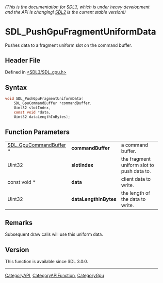 ###### (This is the documentation for SDL3, which is under heavy development and the API is changing! [SDL2](https://wiki.libsdl.org/SDL2/) is the current stable version!)
# SDL_PushGpuFragmentUniformData

Pushes data to a fragment uniform slot on the command buffer.

## Header File

Defined in [<SDL3/SDL_gpu.h>](https://github.com/libsdl-org/SDL/blob/main/include/SDL3/SDL_gpu.h)

## Syntax

```c
void SDL_PushGpuFragmentUniformData(
    SDL_GpuCommandBuffer *commandBuffer,
    Uint32 slotIndex,
    const void *data,
    Uint32 dataLengthInBytes);
```

## Function Parameters

|                                                |                       |                                            |
| ---------------------------------------------- | --------------------- | ------------------------------------------ |
| [SDL_GpuCommandBuffer](SDL_GpuCommandBuffer) * | **commandBuffer**     | a command buffer.                          |
| Uint32                                         | **slotIndex**         | the fragment uniform slot to push data to. |
| const void *                                   | **data**              | client data to write.                      |
| Uint32                                         | **dataLengthInBytes** | the length of the data to write.           |

## Remarks

Subsequent draw calls will use this uniform data.

## Version

This function is available since SDL 3.0.0.

----
[CategoryAPI](CategoryAPI), [CategoryAPIFunction](CategoryAPIFunction), [CategoryGpu](CategoryGpu)

